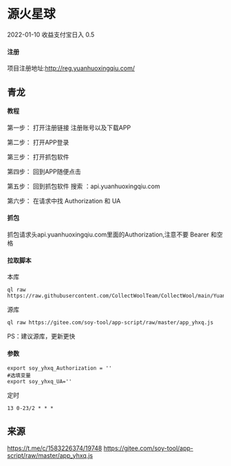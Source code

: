 # 源火星球 
2022-01-10 收益支付宝日入 0.5

####  注册 
项目注册地址:http://reg.yuanhuoxingqiu.com/

## 青龙
#### 教程
第一步： 打开注册链接 注册账号以及下载APP

第二步： 打开APP登录

第三步： 打开抓包软件

第四步： 回到APP随便点击

第五步： 回到抓包软件 搜索 ：api.yuanhuoxingqiu.com

第六步： 在请求中找 Authorization 和 UA

#### 抓包
抓包请求头api.yuanhuoxingqiu.com里面的Authorization,注意不要 Bearer 和空格

#### 拉取脚本
本库
```
ql raw https://raw.githubusercontent.com/CollectWoolTeam/CollectWool/main/YuanHuoXingQiu/app_yhxq.js
```
源库
```
ql raw https://gitee.com/soy-tool/app-script/raw/master/app_yhxq.js
```
PS：建议源库，更新更快
#### 参数
```
export soy_yhxq_Authorization = ''
#选填变量
export soy_yhxq_UA=''
```
定时
```
13 0-23/2 * * *
```

## 来源
https://t.me/c/1583226374/19748
https://gitee.com/soy-tool/app-script/raw/master/app_yhxq.js
